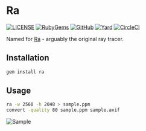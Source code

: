 # Ra

[![LICENSE](https://img.shields.io/badge/license-MIT-blue.svg)](https://github.com/ksylvest/ra/blob/main/LICENSE)
[![RubyGems](https://img.shields.io/gem/v/ra)](https://rubygems.org/gems/ra)
[![GitHub](https://img.shields.io/badge/github-repo-blue.svg)](https://github.com/ksylvest/ra)
[![Yard](https://img.shields.io/badge/docs-site-blue.svg)](https://ra.ksylvest.com)
[![CircleCI](https://img.shields.io/circleci/build/github/ksylvest/ra)](https://circleci.com/gh/ksylvest/ra)

Named for [Ra](https://en.wikipedia.org/wiki/Ra) - arguably the original ray tracer.

## Installation

```sh
gem install ra
```

## Usage

```sh
ra -w 2560 -h 2048 > sample.ppm
convert -quality 80 sample.ppm sample.avif
```

![Sample](https://github.com/ksylvest/ra/raw/main/sample.avif)

